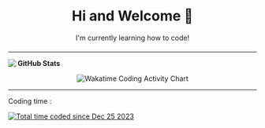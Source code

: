 

<div style="color: var(--text-color); background-color: var(--background-color); text-align: center; margin-bottom: 20px;"> 
  <h1>Hi and Welcome 👋</h1>
  <p>I'm currently learning how to code!</p> 
</div> 

<hr>

**GitHub Stats**
<img align="left" src="https://github-readme-stats.vercel.app/api?username=pedx-ko&show_icons=true" /> 

<p align="center"> 
  <img src="https://wakatime.com/share/@018ca161-c839-40b8-923b-d2ef749cd082/0d33332f-be6c-4097-9332-a37e22d90501.svg" alt="Wakatime Coding Activity Chart" />
</p>

<hr> 

<p> Coding time :</p> <a href="https://wakatime.com/@018ca161-c839-40b8-923b-d2ef749cd082"> 
  <img src="https://wakatime.com/badge/user/018ca161-c839-40b8-923b-d2ef749cd082.svg" alt="Total time coded since Dec 25 2023" />
</a>


<!--
**pedx-ko/pedx-ko** is a ✨ _special_ ✨ repository because its `README.md` (this file) appears on your GitHub profile.
:root {
  --text-color: black; 
  --background-color: white; 
}

@media (prefers-color-scheme: dark) {
  :root {
    --text-color: white;  
    --background-color: #222; 
  }
}
Here are some ideas to get you started:

- 🔭 I’m currently working on ...
- 🌱 I’m currently learning ...
- 👯 I’m looking to collaborate on ...
- 🤔 I’m looking for help with ...
- 💬 Ask me about ...
- 📫 How to reach me: ...
- 😄 Pronouns: ...
- ⚡ Fun fact: ...
-->
